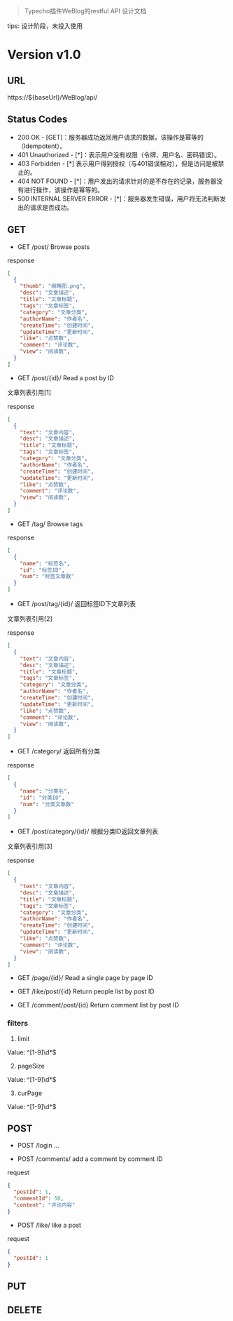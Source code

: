 > Typecho插件WeBlog的restful API 设计文档

tips: 设计阶段，未投入使用

# Version v1.0

## URL

https://${baseUrl}/WeBlog/api/

## Status Codes

- 200 OK - [GET]：服务器成功返回用户请求的数据，该操作是幂等的（Idempotent）。
- 401 Unauthorized - [*]：表示用户没有权限（令牌、用户名、密码错误）。
- 403 Forbidden - [*] 表示用户得到授权（与401错误相对），但是访问是被禁止的。
- 404 NOT FOUND - [*]：用户发出的请求针对的是不存在的记录，服务器没有进行操作，该操作是幂等的。
- 500 INTERNAL SERVER ERROR - [*]：服务器发生错误，用户将无法判断发出的请求是否成功。

## GET

- GET	/post/	Browse posts

response
```json
[
  {
    "thumb": "缩略图.png",
    "desc": "文章描述",
    "title": "文章标题",
    "tags": "文章标签",
    "category": "文章分类", 
    "authorName": "作者名",
    "createTime": "创建时间",
    "updateTime": "更新时间",
    "like": "点赞数",
    "comment": "评论数",
    "view": "阅读数",
  }
]
```

- GET	/post/{id}/	Read a post by ID

文章列表引用[1]

response
```json
[
  {
    "text": "文章内容", 
    "desc": "文章描述",
    "title": "文章标题",
    "tags": "文章标签", 
    "category": "文章分类", 
    "authorName": "作者名",
    "createTime": "创建时间",
    "updateTime": "更新时间",
    "like": "点赞数",
    "comment": "评论数",
    "view": "阅读数",
  }
]
```

- GET	/tag/	Browse tags

response
```json
[
  {
    "name": "标签名",
    "id": "标签ID",
    "num": "标签文章数"
  }
]
```

- GET	/post/tag/{id}/	返回标签ID下文章列表

文章列表引用[2]

response
```json
[
  {
    "text": "文章内容", 
    "desc": "文章描述",
    "title": "文章标题",
    "tags": "文章标签", 
    "category": "文章分类", 
    "authorName": "作者名",
    "createTime": "创建时间",
    "updateTime": "更新时间",
    "like": "点赞数",
    "comment": "评论数",
    "view": "阅读数",
  }
]
```

- GET	/category/	返回所有分类

response
```json
[
  {
    "name": "分类名",
    "id": "分类ID",
    "num": "分类文章数"
  }
]
```

- GET	/post/category/{id}/	根据分类ID返回文章列表

文章列表引用[3]

response
```json
[
  {
    "text": "文章内容", 
    "desc": "文章描述",
    "title": "文章标题",
    "tags": "文章标签", 
    "category": "文章分类", 
    "authorName": "作者名",
    "createTime": "创建时间",
    "updateTime": "更新时间",
    "like": "点赞数",
    "comment": "评论数",
    "view": "阅读数",
  }
]
```

- GET	/page/{id}/	Read a single page by page ID

- GET /like/post/{id} Return people list by post ID
- GET /comment/post/{id} Return comment list by post ID

### filters

1. limit

Value: ^[1-9]\d*$

2. pageSize

Value: ^[1-9]\d*$

3. curPage

Value: ^[1-9]\d*$


## POST
- POST /login
... 

- POST /comments/ add a comment by comment ID

request
```json
{
  "postId": 1,
  "commentId": 50,
  "content": "评论内容"
}
```
- POST /like/ like a post

request
```json
{
  "postId": 1
}
```

## PUT

## DELETE


